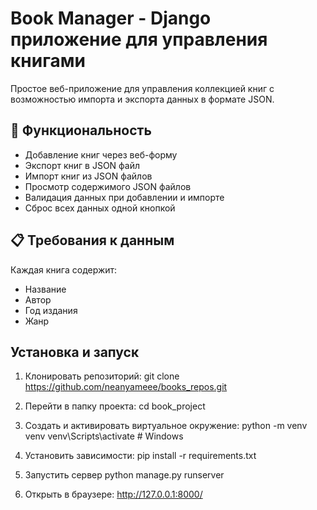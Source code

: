 # Book Manager - Django приложение для управления книгами
Простое веб-приложение для управления коллекцией книг с возможностью импорта и экспорта данных в формате JSON.

## 🚀 Функциональность

- Добавление книг через веб-форму
- Экспорт книг в JSON файл
- Импорт книг из JSON файлов
- Просмотр содержимого JSON файлов
- Валидация данных при добавлении и импорте
- Сброс всех данных одной кнопкой

## 📋 Требования к данным

Каждая книга содержит:
- Название
- Автор
- Год издания
- Жанр

## Установка и запуск
1. Клонировать репозиторий:
git clone https://github.com/neanyameee/books_repos.git

2. Перейти в папку проекта:
cd book_project

3. Создать и активировать виртуальное окружение:
python -m venv venv
venv\Scripts\activate     # Windows

4. Установить зависимости:
pip install -r requirements.txt

5. Запустить сервер
python manage.py runserver
6. Открыть в браузере:
 http://127.0.0.1:8000/
